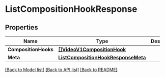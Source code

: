 # ListCompositionHookResponse

## Properties
Name | Type | Description | Notes
------------ | ------------- | ------------- | -------------
**CompositionHooks** | [**[]VideoV1CompositionHook**](video.v1.composition_hook.md) |  |[optional] 
**Meta** | [**ListCompositionHookResponseMeta**](ListCompositionHookResponse_meta.md) |  |[optional] 

[[Back to Model list]](../README.md#documentation-for-models) [[Back to API list]](../README.md#documentation-for-api-endpoints) [[Back to README]](../README.md)


